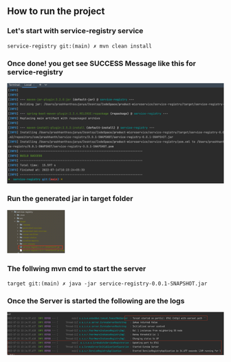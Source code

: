 
## How to run the project 

### Let's start with service-registry service

```
service-registry git:(main) ✗ mvn clean install
```
### Once done! you get see SUCCESS Message like this for service-registry
![](../readme-imgs/service-reg-build.png)

### Run the generated jar in target folder

<img src="../readme-imgs/running-jars/service-registry-jar.png" width="" height="100"/>


### The follwing mvn cmd to start the server

```
target git:(main) ✗ java -jar service-registry-0.0.1-SNAPSHOT.jar 
```

### Once the Server is started the following are the logs

<img height="100" src="../readme-imgs/running-jars/service-registry-jar-run.png"/>








